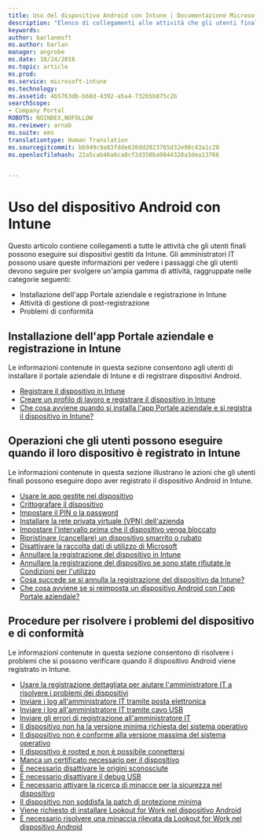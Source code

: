 ```yaml
---
title: Uso del dispositivo Android con Intune | Documentazione Microsoft
description: "Elenco di collegamenti alle attività che gli utenti finali possono eseguire nel loro dispositivo mobile Android quando viene registrato in Intune"
keywords: 
author: barlanmsft
ms.author: barlan
manager: angrobe
ms.date: 10/24/2016
ms.topic: article
ms.prod: 
ms.service: microsoft-intune
ms.technology: 
ms.assetid: 465763db-b68d-4392-a5a4-732b5b875c2b
searchScope:
- Company Portal
ROBOTS: NOINDEX,NOFOLLOW
ms.reviewer: arnab
ms.suite: ems
translationtype: Human Translation
ms.sourcegitcommit: bb949c9a83fdde630dd2023765d32e98c43a1c20
ms.openlocfilehash: 22a5cab46a6ca8cf2d350ba9844328a3dea13766


---
```



# <a name="using-your-android-device-with-intune"></a>Uso del dispositivo Android con Intune

Questo articolo contiene collegamenti a tutte le attività che gli utenti finali possono eseguire sui dispositivi gestiti da Intune. Gli amministratori IT possono usare queste informazioni per vedere i passaggi che gli utenti devono seguire per svolgere un'ampia gamma di attività, raggruppate nelle categorie seguenti:

- Installazione dell'app Portale aziendale e registrazione in Intune
- Attività di gestione di post-registrazione
- Problemi di conformità

## <a name="company-portal-app-installation-and-intune-enrollment"></a>Installazione dell'app Portale aziendale e registrazione in Intune

Le informazioni contenute in questa sezione consentono agli utenti di installare il portale aziendale di Intune e di registrare dispositivi Android.

- [Registrare il dispositivo in Intune](enroll-your-device-in-Intune-android.md)
- [Creare un profilo di lavoro e registrare il dispositivo in Intune](create-a-work-profile-and-enroll-your-device-in-intune-android.md)
- [Che cosa avviene quando si installa l'app Portale aziendale e si registra il dispositivo in Intune?](what-happens-if-you-install-the-company-portal-app-and-enroll-your-device-in-intune-android.md)

## <a name="things-users-can-do-when-their-device-is-enrolled-in-intune"></a>Operazioni che gli utenti possono eseguire quando il loro dispositivo è registrato in Intune

Le informazioni contenute in questa sezione illustrano le azioni che gli utenti finali possono eseguire dopo aver registrato il dispositivo Android in Intune.

- [Usare le app gestite nel dispositivo](use-managed-apps-on-your-device-android.md)
- [Crittografare il dispositivo](encrypt-your-device-android.md)
- [Impostare il PIN o la password](set-your-pin-or-password-android.md)
- [Installare la rete privata virtuale (VPN) dell'azienda](install-your-companys-virtual-private-network-VPN-android.md)
- [Impostare l'intervallo prima che il dispositivo venga bloccato](set-the-amount-of-time-before-your-device-is-locked-android.md)
- [Ripristinare (cancellare) un dispositivo smarrito o rubato](reset-erase-your-lost-or-stolen-device-android.md)
- [Disattivare la raccolta dati di utilizzo di Microsoft](turn-off-microsoft-usage-data-collection-android.md)
- [Annullare la registrazione del dispositivo in Intune](unenroll-your-device-from-intune-android.md)
- [Annullare la registrazione del dispositivo se sono state rifiutate le Condizioni per l'utilizzo](unenroll-your-device-from-intune-if-you-declined-terms-of-use-android.md)
- [Cosa succede se si annulla la registrazione del dispositivo da Intune?](what-happens-if-you-unenroll-your-device-from-intune-android.md)
- [Che cosa avviene se si reimposta un dispositivo Android con l'app Portale aziendale?](what-happens-if-you-reset-your-device-using-the-company-portal-android.md)
<!--- - [What is the Rights Management sharing app?](what-is-the-rms-sharing-app-android.md) --->

## <a name="steps-to-fix-device-and-compliance-issues"></a>Procedure per risolvere i problemi del dispositivo e di conformità

Le informazioni contenute in questa sezione consentono di risolvere i problemi che si possono verificare quando il dispositivo Android viene registrato in Intune.

- [Usare la registrazione dettagliata per aiutare l'amministratore IT a risolvere i problemi dei dispositivi](use-verbose-logging-to-help-your-it-administrator-fix-device-issues-android.md)
- [Inviare i log all'amministratore IT tramite posta elettronica](send-logs-to-your-it-admin-by-email-android.md)
- [Inviare i log all'amministratore IT tramite cavo USB](send-logs-to-your-it-admin-using-cable-android.md)
- [Inviare gli errori di registrazione all'amministratore IT](send-enrollment-errors-to-your-it-admin-android.md)
- [Il dispositivo non ha la versione minima richiesta del sistema operativo](you-need-to-update-your-android-device.md)
- [Il dispositivo non è conforme alla versione massima del sistema operativo](your-android-version-isnt-yet-supported.md)
- [Il dispositivo è rooted e non è possibile connettersi](your-device-is-rooted-and-you-cant-connect-android.md)
- [Manca un certificato necessario per il dispositivo](your-device-is-missing-a-required-certificate-landing-android.md)
- [È necessario disattivare le origini sconosciute](you-need-to-turn-off-unknown-sources-android.md)
- [È necessario disattivare il debug USB](you-need-to-turn-off-usb-debugging-android.md)
- [È necessario attivare la ricerca di minacce per la sicurezza nel dispositivo](you-need-to-turn-on-scanning-for-security-threats-android.md)
- [Il dispositivo non soddisfa la patch di protezione minima](your-device-does-not-meet-the-minimum-security-patch-android.md)
- [Viene richiesto di installare Lookout for Work nel dispositivo Android](you-are-prompted-to-install-lookout-for-work-android.md)
- [È necessario risolvere una minaccia rilevata da Lookout for Work nel dispositivo Android](you-need-to-resolve-a-threat-found-by-lookout-for-work-android.md)



<!--HONumber=Jan17_HO4-->


